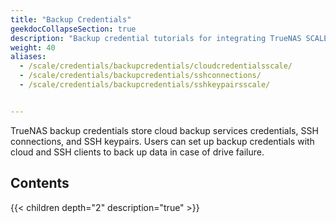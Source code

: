 ```yaml
---
title: "Backup Credentials"
geekdocCollapseSection: true
description: "Backup credential tutorials for integrating TrueNAS SCALE with cloud storage providers by setting up SSH connections and keypairs."
weight: 40
aliases:
  - /scale/credentials/backupcredentials/cloudcredentialsscale/
  - /scale/credentials/backupcredentials/sshconnections/
  - /scale/credentials/backupcredentials/sshkeypairsscale/


---
```


TrueNAS backup credentials store cloud backup services credentials, SSH connections, and SSH keypairs. 
Users can set up backup credentials with cloud and SSH clients to back up data in case of drive failure. 

## Contents

{{< children depth="2" description="true" >}}




